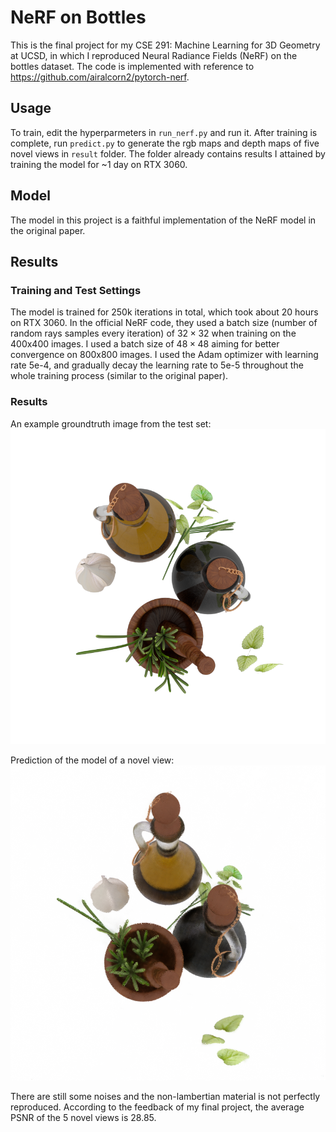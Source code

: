 # NeRF on Bottles
This is the final project for my CSE 291: Machine Learning for 3D Geometry at UCSD, in which I reproduced Neural Radiance Fields (NeRF) on the bottles dataset. The code is implemented with reference to https://github.com/airalcorn2/pytorch-nerf.

## Usage
To train, edit the hyperparmeters in `run_nerf.py` and run it. After training is complete, run `predict.py` to generate the rgb maps and depth maps of five novel views in `result` folder. The folder already contains results I attained by training the model for ~1 day on RTX 3060.

## Model
The model in this project is a faithful implementation of the NeRF model in the original paper. 

## Results
### Training and Test Settings
The model is trained for 250k iterations in total, which took about 20 hours on RTX 3060. In the official NeRF code, they used a batch size (number of random rays samples every iteration) of $32 \times 32$ when training on the 400x400 images. I used a batch size of $48 \times 48$ aiming for better convergence on 800x800 images. I used the Adam optimizer with learning rate 5e-4, and gradually decay the learning rate to 5e-5 throughout the whole training process (similar to the original paper).

### Results
An example groundtruth image from the test set:
![gt](bottles/rgb/0_train_0000.png)

Prediction of the model of a novel view:
![pred](result/2_test_0160.png)

There are still some noises and the non-lambertian material is not perfectly reproduced. According to the feedback of my final project, the average PSNR of the 5 novel views is 28.85.
